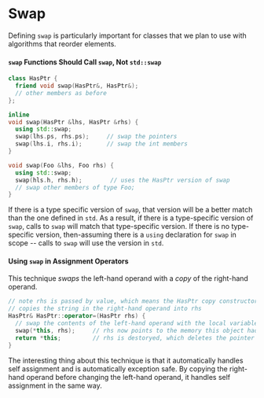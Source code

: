 # Swap
Defining `swap` is particularly important for classes that we plan to use with algorithms that reorder elements.

#### `swap` Functions Should Call `swap`, Not `std::swap`
```cpp
class HasPtr {
  friend void swap(HasPtr&, HasPtr&);
  // other members as before
};

inline
void swap(HasPtr &lhs, HasPtr &rhs) {
  using std::swap;
  swap(lhs.ps, rhs.ps);     // swap the pointers
  swap(lhs.i, rhs.i);       // swap the int members
}

void swap(Foo &lhs, Foo rhs) {
  using std::swap;
  swap(hls.h, rhs.h);        // uses the HasPtr version of swap
  // swap other members of type Foo;
}
```
If there is a type specific version of `swap`, that version will be a better match than the one defined in `std`. As a result, if there is a type-specific version of `swap`, calls to `swap` will match that type-specific version. If there is no type-specific version, then-assuming there is a `using` declaration  for `swap` in scope -- calls to `swap` will use the version in `std`.

#### Using `swap` in Assignment Operators
This technique *swaps* the left-hand operand with a *copy* of the right-hand operand.
```cpp
// note rhs is passed by value, which means the HasPtr copy constructor
// copies the string in the right-hand operand into rhs
HasPtr& HasPtr::operator=(HasPtr rhs) {
  // swap the contents of the left-hand operand with the local variable rhs
  swap(*this, rhs);     // rhs now points to the memory this object had used
  return *this;         // rhs is destoryed, which deletes the pointer in rhs
}
```
The interesting thing about this technique is that it automatically handles self assignment and is automatically exception safe. By copying the right-hand operand before changing the left-hand operand, it handles self assignment in the same way.
